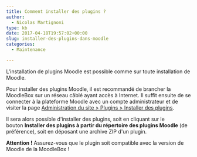 ```yaml
---
title: Comment installer des plugins ?
author:
  - Nicolas Martignoni
type: kb
date: 2017-04-18T19:57:02+00:00
slug: installer-des-plugins-dans-moodle
categories:
  - Maintenance

---
```

L'installation de plugins Moodle est possible comme sur toute installation de Moodle.

Pour installer des plugins Moodle, il est recommandé de brancher la MoodleBox sur un réseau câblé ayant accès à Internet. Il suffit ensuite de se connecter à la plateforme Moodle avec un compte administrateur et de visiter la page [Administration du site > Plugins > Installer des plugins][1].

Il sera alors possible d'installer des plugins, soit en cliquant sur le bouton **Installer des plugins à partir du répertoire des plugins Moodle** (de préférence), soit en déposant une archive ZIP d'un plugin.

**Attention !** Assurez-vous que le plugin soit compatible avec la version de Moodle de la MoodleBox !

 [1]: http://moodlebox.home/admin/tool/installaddon/index.php
